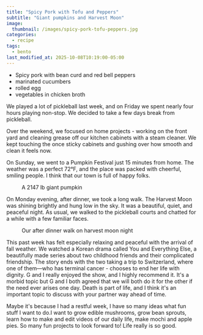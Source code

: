 ```yaml
---
title: "Spicy Pork with Tofu and Peppers"
subtitle: "Giant pumpkins and Harvest Moon"
image: 
  thumbnail: /images/spicy-pork-tofu-peppers.jpg
categories:
  - recipe
tags:
  - bento
last_modified_at: 2025-10-08T10:19:00-05:00
---
```


* Spicy pork with bean curd and red bell peppers
* marinated cucumbers
* rolled egg
* vegetables in chicken broth

We played a lot of pickleball last week, and on Friday we spent nearly four hours playing non-stop. We decided to take a few days break from pickleball. 

Over the weekend, we focused on home projects - working on the front yard and cleaning grease off our kitchen cabinets with a steam cleaner. We kept touching the once sticky cabinets and gushing over how smooth and clean it feels now.

On Sunday, we went to a Pumpkin Festival just 15 minutes from home. The weather was a perfect 72°F, and the place was packed with cheerful, smiling people. I think that our town is full of happy folks.

<figure>
  <a href="#"><img src="{{ '/images/giant-pumpkins.jpg' | absolute_url }}" alt=""></a>
  <figcaption>A 2147 lb giant pumpkin</figcaption>
</figure> 

On Monday evening, after dinner, we took a long walk. The Harvest Moon was shining brightly and hung low in the sky. It was a beautiful, quiet, and peaceful night. As usual, we walked to the pickleball courts and chatted for a while with a few familiar faces.

<figure>
  <a href="#"><img src="{{ '/images/harvest-moon.jpg' | absolute_url }}" alt=""></a>
  <figcaption>Our after dinner walk on harvest moon night</figcaption>
</figure>

This past week has felt especially relaxing and peaceful with the arrival of fall weather. We watched a Korean drama called You and Everything Else, a beautifully made series about two childhood friends and their complicated friendship. The story ends with the two taking a trip to Switzerland, where one of them—who has terminal cancer - chooses to end her life with dignity. G and I really enjoyed the show, and I highly recommend it. It's a morbid topic but G and I both agreed that we will both do it for the other if the need ever arises one day. Death is part of life, and I think it's an important topic to discuss with your partner way ahead of time. 

Maybe it's because I had a restful week, I have so many ideas what fun stuff I want to do.I want to grow edible mushrooms, grow bean sprouts, learn how to make and edit videos of our daily life, make mochi and apple pies. So many fun projects to look forward to! Life really is so good.



